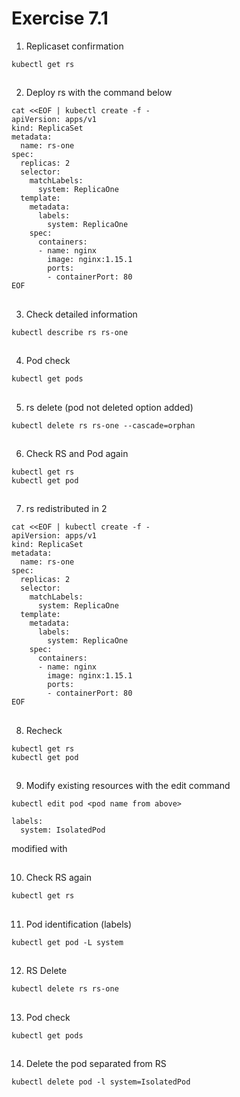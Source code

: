 # Exercise 7.1


1. Replicaset confirmation
```
kubectl get rs
```

##

2. Deploy rs with the command below
```
cat <<EOF | kubectl create -f -
apiVersion: apps/v1
kind: ReplicaSet
metadata:
  name: rs-one
spec:
  replicas: 2
  selector:
    matchLabels:
      system: ReplicaOne
  template:
    metadata:
      labels:
        system: ReplicaOne
    spec:
      containers:
      - name: nginx
        image: nginx:1.15.1
        ports:
        - containerPort: 80
EOF
```

##

3. Check detailed information
```
kubectl describe rs rs-one
```

##

4. Pod check
```
kubectl get pods
```

##

5. rs delete (pod not deleted option added)
```
kubectl delete rs rs-one --cascade=orphan
```

##

6. Check RS and Pod again
```
kubectl get rs
kubectl get pod
```

##

7. rs redistributed in 2
```
cat <<EOF | kubectl create -f -
apiVersion: apps/v1
kind: ReplicaSet
metadata:
  name: rs-one
spec:
  replicas: 2
  selector:
    matchLabels:
      system: ReplicaOne
  template:
    metadata:
      labels:
        system: ReplicaOne
    spec:
      containers:
      - name: nginx
        image: nginx:1.15.1
        ports:
        - containerPort: 80
EOF
```

##

8. Recheck
```
kubectl get rs
kubectl get pod
```

##

9. Modify existing resources with the edit command
```
kubectl edit pod <pod name from above>
```

```
labels:
  system: IsolatedPod
```
modified with

##

10. Check RS again
```
kubectl get rs
```

##

11. Pod identification (labels)
```
kubectl get pod -L system
```

##

12. RS Delete
```
kubectl delete rs rs-one
```

##

13. Pod check
```
kubectl get pods
```

##

14. Delete the pod separated from RS
```
kubectl delete pod -l system=IsolatedPod
```
